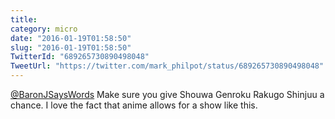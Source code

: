 ```yaml
---
title: 
category: micro
date: "2016-01-19T01:58:50"
slug: "2016-01-19T01:58:50"
TwitterId: "689265730890498048"
TweetUrl: "https://twitter.com/mark_philpot/status/689265730890498048"
---
```


[@BaronJSaysWords](https://twitter.com/BaronJSaysWords) Make sure you give
Shouwa Genroku Rakugo Shinjuu a chance. I love the fact that anime allows for a
show like this.
